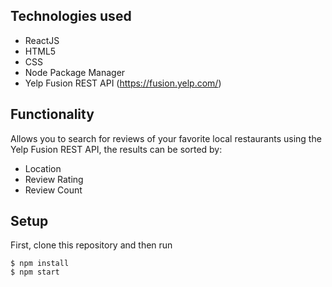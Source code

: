 ## Technologies used
* ReactJS
* HTML5
* CSS
* Node Package Manager
* Yelp Fusion REST API (https://fusion.yelp.com/)


## Functionality
Allows you to search for reviews of your favorite local restaurants using the Yelp Fusion REST API, the results can be sorted by:
* Location
* Review Rating
* Review Count

## Setup
First, clone this repository and then run 
```
$ npm install
$ npm start
```
